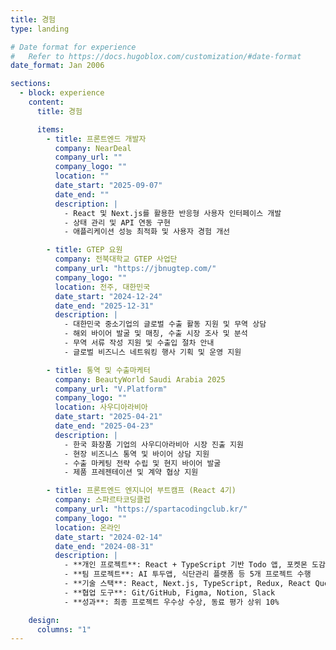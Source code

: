 ```yaml
---
title: 경험
type: landing

# Date format for experience
#   Refer to https://docs.hugoblox.com/customization/#date-format
date_format: Jan 2006

sections:
  - block: experience
    content:
      title: 경험

      items:
        - title: 프론트엔드 개발자
          company: NearDeal
          company_url: ""
          company_logo: ""
          location: ""
          date_start: "2025-09-07"
          date_end: ""
          description: |
            - React 및 Next.js를 활용한 반응형 사용자 인터페이스 개발
            - 상태 관리 및 API 연동 구현
            - 애플리케이션 성능 최적화 및 사용자 경험 개선

        - title: GTEP 요원
          company: 전북대학교 GTEP 사업단
          company_url: "https://jbnugtep.com/"
          company_logo: ""
          location: 전주, 대한민국
          date_start: "2024-12-24"
          date_end: "2025-12-31"
          description: |
            - 대한민국 중소기업의 글로벌 수출 활동 지원 및 무역 상담
            - 해외 바이어 발굴 및 매칭, 수출 시장 조사 및 분석
            - 무역 서류 작성 지원 및 수출입 절차 안내
            - 글로벌 비즈니스 네트워킹 행사 기획 및 운영 지원

        - title: 통역 및 수출마케터
          company: BeautyWorld Saudi Arabia 2025
          company_url: "V.Platform"
          company_logo: ""
          location: 사우디아라비아
          date_start: "2025-04-21"
          date_end: "2025-04-23"
          description: |
            - 한국 화장품 기업의 사우디아라비아 시장 진출 지원
            - 현장 비즈니스 통역 및 바이어 상담 지원
            - 수출 마케팅 전략 수립 및 현지 바이어 발굴
            - 제품 프레젠테이션 및 계약 협상 지원

        - title: 프론트엔드 엔지니어 부트캠프 (React 4기)
          company: 스파르타코딩클럽
          company_url: "https://spartacodingclub.kr/"
          company_logo: ""
          location: 온라인
          date_start: "2024-02-14"
          date_end: "2024-08-31"
          description: |
            - **개인 프로젝트**: React + TypeScript 기반 Todo 앱, 포켓몬 도감, 영화 검색 서비스 개발
            - **팀 프로젝트**: AI 투두앱, 식단관리 플랫폼 등 5개 프로젝트 수행
            - **기술 스택**: React, Next.js, TypeScript, Redux, React Query, Tailwind CSS, Zustand
            - **협업 도구**: Git/GitHub, Figma, Notion, Slack
            - **성과**: 최종 프로젝트 우수상 수상, 동료 평가 상위 10%

    design:
      columns: "1"
---
```

